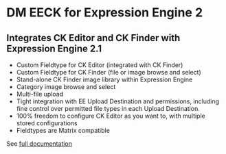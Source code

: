 DM EECK for Expression Engine 2
===============================

Integrates CK Editor and CK Finder with Expression Engine 2.1
-------------------------------------------------------------

* Custom Fieldtype for CK Editor (integrated with CK Finder)
* Custom Fieldtype for CK Finder (file or image browse and select)
* Stand-alone CK Finder image library within Expression Engine
* Category image browse and select
* Multi-file upload
* Tight integration with EE Upload Destination and permissions, including fine control over permitted file types in each Upload Destination.
* 100% freedom to configure CK Editor as you want to, with multiple stored configurations
* Fieldtypes are Matrix compatible

See [full documentation](https://github.com/dmlogic/DM-EECK/wiki/Documentation)